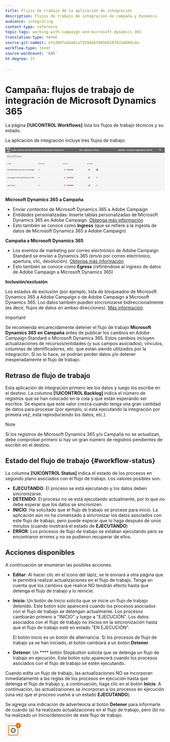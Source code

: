 ```yaml
---
title: Flujos de trabajo de la aplicación de integración
description: Flujos de trabajo de integración de campaña y Dynamics
audience: integrating
content-type: reference
topic-tags: working-with-campaign-and-microsoft-dynamics-365
translation-type: tm+mt
source-git-commit: efa30d7ed4a0caf929da6f485681078318849cda
workflow-type: tm+mt
source-wordcount: '645'
ht-degree: 1%

---
```



# Campaña: flujos de trabajo de integración de Microsoft Dynamics 365

La página **[!UICONTROL Workflows]** lista los flujos de trabajo técnicos y su estado.

La aplicación de integración incluye tres flujos de trabajo:

![](assets/do-not-localize/d365-to-acs-ui-page-workflows.png)

**Microsoft Dynamics 365 a Campaña**
* Enviar *contactos* de Microsoft Dynamics 365 a Adobe Campaign
* *Entidades* personalizadas: Inserte tablas personalizadas de Microsoft Dynamics 365 en Adobe Campaign. [Obtenga más información](../../integrating/using/d365-acs-using-the-integration.md#data-flows)
* Esto también se conoce como **Ingress** (que se refiere a la ingesta de datos de Microsoft Dynamics 365 a Adobe Campaign)

**Campaña a Microsoft Dynamics 365**
* Los eventos de marketing por correo electrónico de Adobe Campaign Standard se envían a Dynamics 365 (envío por correo electrónico, apertura, clic, devolución). [Obtenga más información](../../integrating/using/d365-acs-using-the-integration.md#email-marketing-event-flow)
* Esto también se conoce como **Egress** (refiriéndose al ingreso de datos de Adobe Campaign a Microsoft Dynamics 365)

**Inclusión/exclusión**

Los estados de exclusión (por ejemplo, lista de bloqueados de Microsoft Dynamics 365 a Adobe Campaign o de Adobe Campaign a Microsoft Dynamics 365. Los datos también pueden sincronizarse bidireccionalmente (es decir, flujos de datos en ambas direcciones). [Más información](../../integrating/using/d365-acs-self-service-app-data-sync.md#opt-in-out-wf).

>[!IMPORTANT]
>
>Se recomienda encarecidamente detener el flujo de trabajo **Microsoft Dynamics 365 en Campaña** antes de publicar los cambios en Adobe Campaign Standard o Microsoft Dynamics 365. Estos cambios incluyen actualizaciones de recursos/entidades (y sus campos asociados), vínculos, columnas de identificadores, etc. que están siendo utilizados por la integración. Si no lo hace, se podrían perder datos y/o detener inesperadamente el flujo de trabajo.

## Retraso de flujo de trabajo

Esta aplicación de integración primero lee los datos y luego los escribe en el destino. La columna **[!UICONTROL Backlog]** indica el número de registros que se han colocado en la cola y que están esperando ser escritos. Se espera que este valor crezca cuando tenga una gran cantidad de datos para procesar (por ejemplo, si está ejecutando la integración por primera vez, está reproduciendo los datos, etc.).

>[!NOTE]
>Si los registros de Microsoft Dynamics 365 y/o Campaña no se actualizan, debe comprobar primero si hay un gran número de registros pendientes de escribir en el destino.


## Estado del flujo de trabajo {#workflow-status}

La columna **[!UICONTROL Status]** indica el estado de los procesos en segundo plano asociados con el flujo de trabajo. Los valores posibles son:

* **EJECUTANDO**: El proceso se está ejecutando y los datos deben sincronizarse.
* **DETENIDO**: El proceso no se está ejecutando actualmente, por lo que no debe esperar que los datos se sincronizen.
* **INICIO**: Ha solicitado que el flujo de trabajo se procese para inicio. La aplicación aún no ha comenzado a sincronizar los datos asociados con este flujo de trabajo, pero puede esperar que lo haga después de unos minutos (cuando mostrará el estado de **EJECUTANDO**)
* **ERROR**: Los procesos de flujo de trabajo se estaban ejecutando pero se encontraron errores y no se pudieron recuperar de ellos.

## Acciones disponibles

A continuación se enumeran las posibles acciones.

* **Editar**: Al hacer clic en el icono del lápiz, se le enviará a otra página que le permitirá realizar actualizaciones en el flujo de trabajo. Tenga en cuenta que los cambios que realice NO tendrán efecto hasta que detenga el flujo de trabajo y lo reinicie.

* **Inicio**: Un botón de Inicio solicita que se inicie un flujo de trabajo detenido. Este botón solo aparecerá cuando los procesos asociados con el flujo de trabajo se detengan actualmente. Los procesos cambiarán primero a &quot;INICIO&quot; y luego a &quot;EJECUCIÓN&quot;. Los datos asociados con el flujo de trabajo no inicios en la sincronización hasta que el flujo de trabajo esté en estado &quot;EN EJECUCIÓN&quot;.

   El botón inicio es un botón de alternancia. Si los procesos de flujo de trabajo ya se han iniciado, el botón cambiará a un botón **Detener**.

* **Detener**: Un  **** botón Stopbutton solicita que se detenga un flujo de trabajo en ejecución. Este botón solo aparecerá cuando los procesos asociados con el flujo de trabajo se estén ejecutando.

Cuando edita un flujo de trabajo, las actualizaciones NO se incorporan inmediatamente a las reglas de los procesos en ejecución hasta que detenga el flujo de trabajo y, a continuación, haga clic en el botón **Inicio**. A continuación, las actualizaciones se incorporan a los procesos en ejecución (una vez que el proceso vuelve a un estado **EJECUTANDO**).

Se agrega una indicación de advertencia al botón **Detener** para informarle de cuándo (a) ha realizado actualizaciones en el flujo de trabajo, pero (b) no ha realizado un Inicio/detención de este flujo de trabajo.

![](assets/do-not-localize/d365-to-acs-icon-stop-with-changes.png)
